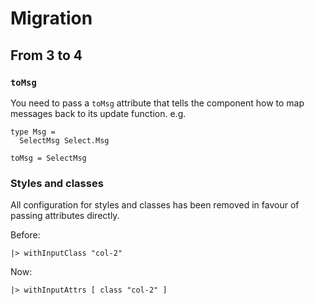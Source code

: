# Migration

## From 3 to 4

### `toMsg`

You need to pass a `toMsg` attribute that tells the component how to map messages back to its update function. e.g.

```
type Msg =
  SelectMsg Select.Msg

toMsg = SelectMsg
```

### Styles and classes

All configuration for styles and classes has been removed in favour of passing attributes directly.

Before:

```
|> withInputClass "col-2"
```

Now:

```
|> withInputAttrs [ class "col-2" ]
```
